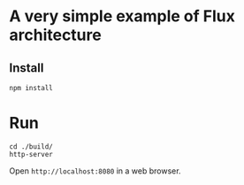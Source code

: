 # A very simple example of Flux architecture

## Install

```
npm install
```

# Run

```
cd ./build/
http-server
```

Open `http://localhost:8080` in a web browser.

